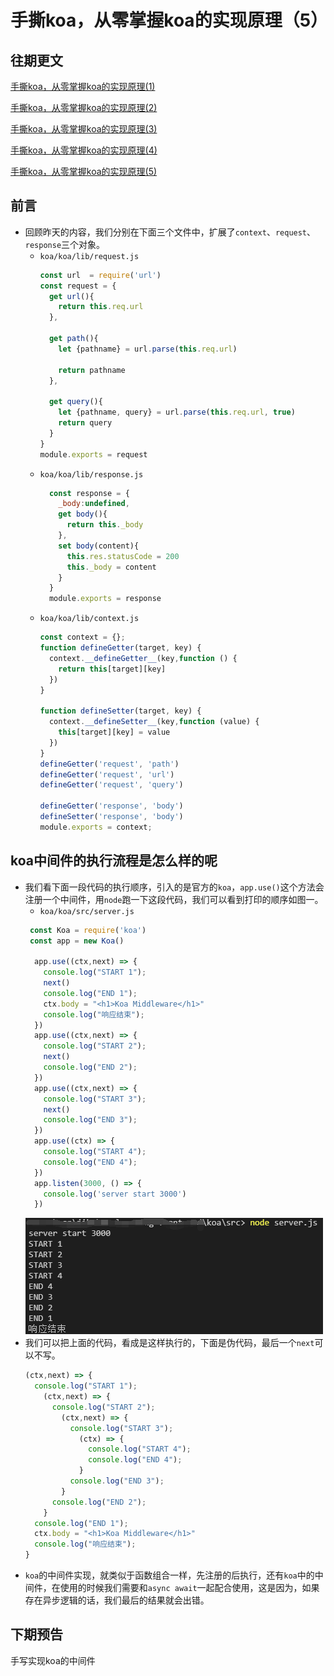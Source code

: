# 手撕koa，从零掌握koa的实现原理（5）

## 往期更文

[手撕koa，从零掌握koa的实现原理(1)](https://juejin.cn/post/7054475037725687822)

[手撕koa，从零掌握koa的实现原理(2)](https://juejin.cn/post/7054747204770070564)

[手撕koa，从零掌握koa的实现原理(3)](https://juejin.cn/post/7055168235649368095)

[手撕koa，从零掌握koa的实现原理(4)](https://juejin.cn/post/7055453382614056967)

[手撕koa，从零掌握koa的实现原理(5)](https://juejin.cn/post/7055909838810775560)

## 前言
- 回顾昨天的内容，我们分别在下面三个文件中，扩展了`context`、`request`、`response`三个对象。
  - `koa/koa/lib/request.js`
    ```js
    const url  = require('url')
    const request = {
      get url(){
        return this.req.url
      },

      get path(){
        let {pathname} = url.parse(this.req.url)

        return pathname
      },

      get query(){
        let {pathname, query} = url.parse(this.req.url, true)
        return query
      }
    }
    module.exports = request
    ```
  - `koa/koa/lib/response.js`
      ```js
        const response = {
          _body:undefined,
          get body(){
            return this._body
          },
          set body(content){
            this.res.statusCode = 200
            this._body = content
          }
        }
        module.exports = response  
      ```
  - `koa/koa/lib/context.js`
    ```js
    const context = {};
    function defineGetter(target, key) {
      context.__defineGetter__(key,function () {
        return this[target][key]
      })
    }

    function defineSetter(target, key) {
      context.__defineSetter__(key,function (value) {
        this[target][key] = value
      })
    }
    defineGetter('request', 'path')
    defineGetter('request', 'url')
    defineGetter('request', 'query')

    defineGetter('response', 'body')
    defineSetter('response', 'body')
    module.exports = context;
    ```
## koa中间件的执行流程是怎么样的呢
- 我们看下面一段代码的执行顺序，引入的是官方的`koa`，`app.use()`这个方法会注册一个中间件，用`node`跑一下这段代码，我们可以看到打印的顺序如图一。
  - `koa/koa/src/server.js`
  ```js
   const Koa = require('koa')
   const app = new Koa()

    app.use((ctx,next) => {
      console.log("START 1");
      next()
      console.log("END 1");
      ctx.body = "<h1>Koa Middleware</h1>"
      console.log("响应结束");
    })
    app.use((ctx,next) => {
      console.log("START 2");
      next()
      console.log("END 2");
    })
    app.use((ctx,next) => {
      console.log("START 3");
      next()
      console.log("END 3");
    })
    app.use((ctx) => {
      console.log("START 4");
      console.log("END 4");
    })
    app.listen(3000, () => {
      console.log('server start 3000')
    })
  ```
  ![](./2022-01-23-1.png)
- 我们可以把上面的代码，看成是这样执行的，下面是伪代码，最后一个`next`可以不写。
  ```js
  (ctx,next) => {
    console.log("START 1");
      (ctx,next) => {
        console.log("START 2");
          (ctx,next) => {
            console.log("START 3");
              (ctx) => {
                console.log("START 4");
                console.log("END 4");
              }
            console.log("END 3");
          }
        console.log("END 2");
      }
    console.log("END 1");
    ctx.body = "<h1>Koa Middleware</h1>"
    console.log("响应结束");
  }
  ```
- `koa`的中间件实现，就类似于函数组合一样，先注册的后执行，还有`koa`中的中间件，在使用的时候我们需要和`async await`一起配合使用，这是因为，如果存在异步逻辑的话，我们最后的结果就会出错。
## 下期预告
手写实现koa的中间件